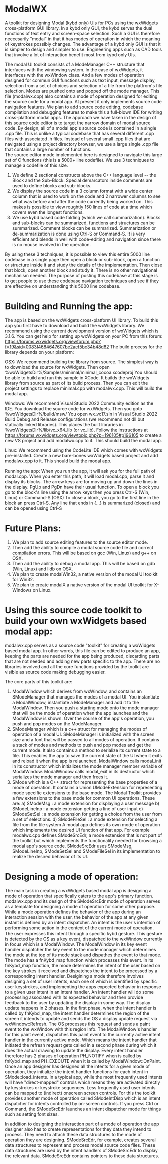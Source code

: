 # ModalWX
A toolkit for designing Modal (kybd only) UIs for PCs 
using the wxWidgets cross-platform GUI library.
In a kybd only GUI, the kybd serves the dual functions of
text entry and screen-space selection.
Such a GUI is therefore neccesarily "modal"
in that it has modes of operation 
in which the meaning of keystrokes possibly changes.
The advantage of a kybd only GUI
is that it is simpler to design and simpler to use.
Engineering apps such as CAD tools
that involve a lot of interaction benefit most from kybd only UIs.

The modal UI toolkit consists of a ModeManager C++ structure
that interfaces with the windowing system.
In the case of wxWidgets, it interfaces with the wxWindow class.
And a few modes of operation designed for commun GUI functions
such as text input, message display, selection from a set of choices
and selection of a file from the platfrom's file selection.
Modes are pushed onto and popped off the mode manager.
This file (modalwx.cpp) also contains a mode of operation
designed for editing the source code for a modal app.
At present it only implements source code navigation features.
We plan to add source code editing, codebase compilation and debugging features
to make this a full-blown IDE for writing cross-platform modal apps.
The approach we have taken in the design of this source code editor
is to target the narrow domain of modal source code.
By design, all of a modal app's source code
is contained in a single .cpp file.
This is unlike a typical codebase that has several different .cpp
files with associated .h files.
Instead of several small .cpp files that are navigated using a project directory browser,
we use a large single .cpp file that contains a large number of functions.  
The source editor mode implemented here is designed
to navigate this large set of C functions (this is a 5000+ line codefile).
We use 3 techniques to manage a codefile of this size.
1. We define 2 sectional constructs above the C++ language level --
the Block and the Sub-Block.
Special demarcators inside comments are used to define blocks and sub-blocks.
2. We display the source code in a 3 column format
with a wide center column that is used to work on the code
and 2 narrower columns to see what was before and after the code currently being worked on.
This makes is possible to view roughtly 150 lines of code at a time
which covers even the longest functions.
3. We use kybd based code folding (which we call summarization).
Blocks and sub-blocks can be summarized, functions and structures can be summarized.
Comment blocks can be summarized.
Summarization or de-summarization is done using Ctrl-S or Command-S.
It is very efficient and blends in well with code-editing and navigation
since there is no mouse involved in the operation.

By using these 3 techniques, 
it is possible to view this entire 5000 line codebase in a single page
then open a block or sub-block, open a function or structure inside it
and study the details of the implementation.
Then close that block, open another block and study it.
There is no other navigational mechanism needed.
The purpose of posting this codebase at this stage 
is to get people to use these codebase navigation techniques
and see if they are effective on understanding this 5000 line codebase. 

# Building and Running the app:

The app is based on the wxWidgets cross-platform UI library.
To build this app you first have to download and build the wxWidgets library.
We recommend using the current development version of wxWidgets which is 3.1.6.
You can get help for setting up wxWidgets on your PC from this forum:
https://forums.wxwidgets.org/viewforum.php?f=19&sid=0083f4684647607be2aef5bc34b48d82
The build process for the library depends on your platform:

OSX: 
We recommend building the library from source.
The simplest way is to download the source for wxWidgets.
Then open %wxWidgetsDir%/Samples/minimal/minimal_cocoa.xcodeproj
You should be able to build and run this sample in XCode.
It builds the wxWidgets library from source as part of its build process.
Then you can edit the project settings to replace minimal.cpp with modalwx.cpp.
This will build the modal app.

Windows:
We recommend Visual Studio 2022 Community edition as the IDE.
You download the source code for wxWidgets.
Then you goto %wxWidgetsDir%/build/msw/
You open wx_vc17.sln in Visual Studio 2022
Build Debug and Release configurations (we recommend not dll but statically linked libraries).
This places the built libraries in %wxWidgetsDir%/lib/vc_x64_lib (or vc_lib).
Follow the instructions at https://forums.wxwidgets.org/viewtopic.php?p=196105#p196105
to create a new VS project and add modalwx.cpp to it.
This should build the modal app.

Linux:
We recommend using the CodeLite IDE which comes with wxWidgets pre-installed.
Create a new bare-bones wxWidgets based project and add modalwx.cpp to it.
This should build the modal app.

Running the app:
When you run the app,
it will ask you for the full path of modal.cpp.
When you enter this path,
it will load modal.cpp, parse it and display its blocks.
The arrow keys are for moving up and down the lines in the display.
PgUp and PgDn have their usual function.
To open a block you go to the block's line using the arrow keys
then you press Ctrl-S (Win, Linux) or Command-S (OSX)
To close a block, you go to the first line in the block an press Ctrl-S.
Any line that ends in {...} is summarized (closed) and can be opened using Ctrl-S 

# Future Plans:
1. We plan to add source editing features to the source editor mode.
2. Then add the ability to compile a modal source code file and correct compilation errors.
This will be based on gcc (Win, Linux) and g++ on OSX.
3. Then add the ability to debug a modal app.
This will be based on gdb (Win, Linux) and lldb on OSX.
4. We plan to create modalWin32, a native version of the modal UI toolkit for Win32.
5. We plan to create modalX a native version of the modal UI toolkit for X-Windows on Linux.

# Using this source code toolkit to build your own wxWidgets based modal app:

modalwx.cpp serves as a source code "toolkit" for creating a wxWidgets based modal app.
In other words, this file can be edited to produce an app,
keeping the parts are needed for the app being produced,
discarding parts that are not needed and adding new parts specific to the app.
There are no libraries involved and all the core functions provided by the toolkit
are visible as source code making debugging easier.

The core parts of this toolkit are:
1. ModalWindow which derives from wxWindow,
and contains an SModeManager that manages the modes of a modal UI.
You instantiate a ModalWindow, instantiate a ModeManager and add it to the ModalWindow.
Then you push a starting mode onto the mode manager
that will be the mode of operation when the app launches and the ModalWindow is shown.
Over the course of the app's operation, you push and pop modes on the ModeManager.
2. SModeManager which is a c++ struct for managing the modes of operation of a modal UI.
SModeManager is initialized with the screen size and a font
that will be passed to all modes of operation.
It contains a stack of modes and methods to push and pop modes and get the current mode.
It also contains a method to serialize its current state to a file.
This enables the app to save the current state of the UI when it exits
and reload it when the app is relaunched.
ModalWindow calls modal_init in its constructor
which initializes the mode manager member variable of ModalWindow.
ModalWindow calls modal_exit in its destructor
which serializes the mode manager and then frees it.
3. SMode which is a C++ struct for representing the base properties of a mode of operation.
It contains a Union UModeExtension for representing mode specific extensions
to the base mode.
The Modal Toolkit provides a few extensions to the base mode for common UI operations.
These are:
a)   SModeMsg : a mode extension for displaying a user message
b)   SModeLineInp : a mode extension getting a line of user input 
c)   SModeSetSel : a mode extension for getting a choice from the user
from a set of selections.
d)   SModeFileSel : a mode extension for selecting a file from the file system
A modal app defines its own mode of operation 
which implements the desired UI function of that app.
For example modalwx.cpp defines SModeSrcEdr, a mode extension that is not part of the toolkit
but which implements the functionality needed for browsing a modal app's source code.
SModeSrcEdr uses SModeMsg, SModeLineInp, SModeSetSel and SModeFileSel in its implementation
to realize the desired behavior of its UI.

# Designing a mode of operation:

The main task in creating a wxWidgets based modal app is
designing a mode of operation that specifically caters to the app's primary function.
modalwx.cpp and its design of the SModeSrcEdr mode of operation
serves as a template for designing a mode of operation for some other purpose.
While a mode operation defines the behavior of the app during an interaction session with the user,
the behavior of the app at any given instant is defined by an intent dispatcher.
An intent is the user's intention of performing some action 
in the context of the current mode of operation.
The user expresses this intent through a specific kybd gesture.
This gesture is detected by the OS as a key event,
dispatched to the wxWindow currently in focus which is a ModalWindow.
The ModalWindow in its key event handler dispatcher the key event to the mode manager
which determines the mode at the top of its mode stack and dispathes the event to that mode.
The mode has a fnKybd_map function which processes this event.
In its fnKybd_map function, the mode determines the intent of the user
based on the key strokes it received
and dispatches the intent to be processed by a corresponding intent handler.
Desigining a mode therefore involves designing a set of user intents,
each one of which is identified by specific user keystrokes,
and implementing the apps expected behavior in response to a given user intent
in an intent handler.
An intent handler will do some processing associated with its expected behavior
and then provide feedback to the user by updating the display in some way.
The display update happens in 2 phases.
In the first phase, when the intent handler is called by fnKybd_map,
the intent handler determines the region of the screen it intends to update
and sends the OS a display update request via wxWindow::Refresh.
The OS processes this request and sends a paint event to the wxWindow with this region info.
The ModalWindow's handler for this paint event, dispatches this paint event
to the currently active intent handler in the currently active mode.
Which means the intent handler that initiated the refresh request
gets called in a second phase during which it does the actual drawing to update the display.
Every intent handler therefore has 2 phases of operation
PH_NOTIFY when is called by fnKybd_map 
and PH_EXECUTE when it is called by ModalWindow::OnPaint.
Once an app designer has designed all the intents for a given mode of operation,
they initialize the intent handler functions for each intent in SMode::load_intents.
In a typical app, while the most frequently used intents will have "direct-mapped" controls
which means they are activated directly by keystrokes or keystroke sequences.
Less frequently used user intents can be mapped to (indirect) onscreen screen controls.
For this the toolkit provides another mode of operation called SModeIntDisp which 
is an intent dispatcher for intents controlled by on-screen controls.
If you press Ctrl or Command, the SModeSrcEdr launches an intent dispatcher mode
for things such as setting font sizes.

In addition to designing the interaction part of a mode of operation
the app designer also has to create representations for they data they intend to process.
They need to attach these data structures to the mode of operation they are designing.
SModeSrcEdr, for example, creates several data structures to represent and process
modal source code files.
These data structures are used by the intent handlers of SModeSrcEdr
to display the relevant data. SModeSrcEdr contains pointers to these data structures.


